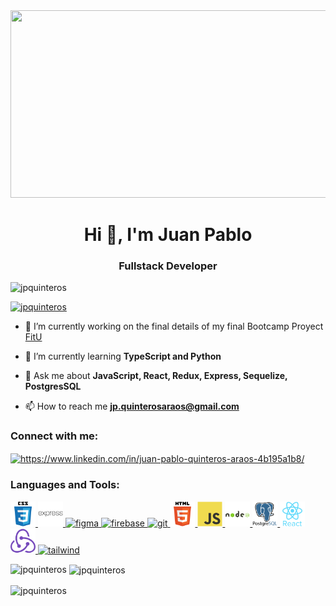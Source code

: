 <div align="center">
  <img src="https://media0.giphy.com/media/yYSSBtDgbbRzq/giphy.gif?cid=ecf05e47gyfe92tk2ahcnfd7rox5ha01oc5hy9442i21rec5&rid=giphy.gif&ct=g" width="600" height="300"/>
</div>

<h1 align="center">Hi 👋, I'm Juan Pablo</h1>
<h3 align="center">Fullstack Developer</h3>

<p align="left"> <img src="https://komarev.com/ghpvc/?username=jpquinteros&label=Profile%20views&color=0e75b6&style=flat" alt="jpquinteros" /> </p>

<p align="left"> <a href="https://github.com/ryo-ma/github-profile-trophy"><img src="https://github-profile-trophy.vercel.app/?username=jpquinteros" alt="jpquinteros" /></a> </p>

- 🔭 I’m currently working on the final details of my final Bootcamp Proyect [FitU](https://final-henry-g6.netlify.app/)

- 🌱 I’m currently learning **TypeScript and Python**

- 💬 Ask me about **JavaScript, React, Redux, Express, Sequelize, PostgresSQL**

- 📫 How to reach me **jp.quinterosaraos@gmail.com**

<h3 align="left">Connect with me:</h3>
<p align="left">
<a href="https://www.linkedin.com/in/juan-pablo-quinteros-araos-4b195a1b8/" target="blank"><img align="center" src="https://raw.githubusercontent.com/rahuldkjain/github-profile-readme-generator/master/src/images/icons/Social/linked-in-alt.svg" alt="https://www.linkedin.com/in/juan-pablo-quinteros-araos-4b195a1b8/" height="30" width="40" /></a>
</p>

<h3 align="left">Languages and Tools:</h3>
<p align="left"> <a href="https://www.w3schools.com/css/" target="_blank" rel="noreferrer"> <img src="https://raw.githubusercontent.com/devicons/devicon/master/icons/css3/css3-original-wordmark.svg" alt="css3" width="40" height="40"/> </a> <a href="https://expressjs.com" target="_blank" rel="noreferrer"> <img src="https://raw.githubusercontent.com/devicons/devicon/master/icons/express/express-original-wordmark.svg" alt="express" width="40" height="40"/> </a> <a href="https://www.figma.com/" target="_blank" rel="noreferrer"> <img src="https://www.vectorlogo.zone/logos/figma/figma-icon.svg" alt="figma" width="40" height="40"/> </a> <a href="https://firebase.google.com/" target="_blank" rel="noreferrer"> <img src="https://www.vectorlogo.zone/logos/firebase/firebase-icon.svg" alt="firebase" width="40" height="40"/> </a> <a href="https://git-scm.com/" target="_blank" rel="noreferrer"> <img src="https://www.vectorlogo.zone/logos/git-scm/git-scm-icon.svg" alt="git" width="40" height="40"/> </a> <a href="https://www.w3.org/html/" target="_blank" rel="noreferrer"> <img src="https://raw.githubusercontent.com/devicons/devicon/master/icons/html5/html5-original-wordmark.svg" alt="html5" width="40" height="40"/> </a> <a href="https://developer.mozilla.org/en-US/docs/Web/JavaScript" target="_blank" rel="noreferrer"> <img src="https://raw.githubusercontent.com/devicons/devicon/master/icons/javascript/javascript-original.svg" alt="javascript" width="40" height="40"/> </a> <a href="https://nodejs.org" target="_blank" rel="noreferrer"> <img src="https://raw.githubusercontent.com/devicons/devicon/master/icons/nodejs/nodejs-original-wordmark.svg" alt="nodejs" width="40" height="40"/> </a> <a href="https://www.postgresql.org" target="_blank" rel="noreferrer"> <img src="https://raw.githubusercontent.com/devicons/devicon/master/icons/postgresql/postgresql-original-wordmark.svg" alt="postgresql" width="40" height="40"/> </a> <a href="https://reactjs.org/" target="_blank" rel="noreferrer"> <img src="https://raw.githubusercontent.com/devicons/devicon/master/icons/react/react-original-wordmark.svg" alt="react" width="40" height="40"/> </a> <a href="https://redux.js.org" target="_blank" rel="noreferrer"> <img src="https://raw.githubusercontent.com/devicons/devicon/master/icons/redux/redux-original.svg" alt="redux" width="40" height="40"/> </a> <a href="https://tailwindcss.com/" target="_blank" rel="noreferrer"> <img src="https://www.vectorlogo.zone/logos/tailwindcss/tailwindcss-icon.svg" alt="tailwind" width="40" height="40"/> </a> </p>

<p><img align="left" src="https://github-readme-stats.vercel.app/api/top-langs?username=jpquinteros&show_icons=true&locale=en&layout=compact" alt="jpquinteros" /></p>

<p>&nbsp;<img align="center" src="https://github-readme-stats.vercel.app/api?username=jpquinteros&show_icons=true&locale=en" alt="jpquinteros" /></p>

<p><img align="center" src="https://github-readme-streak-stats.herokuapp.com/?user=jpquinteros&" alt="jpquinteros" /></p>
